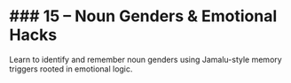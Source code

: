 # ### 15 – Noun Genders & Emotional Hacks

Learn to identify and remember noun genders using Jamalu-style memory triggers rooted in emotional logic.
